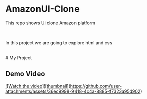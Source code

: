 # AmazonUI-Clone

<p> This repo shows Ui clone Amazon platform </p>
<br>
<p>In this project we are going to explore html and css</p>
<br>
# My Project

## Demo Video

[![Watch the video]![thumbnail]](https://github.com/user-attachments/assets/6324129f-2451-4463-a18d-5fb7bdb94d9d)(https://github.com/user-attachments/assets/36ec9998-9418-4c4a-8885-f7323a95d902)









